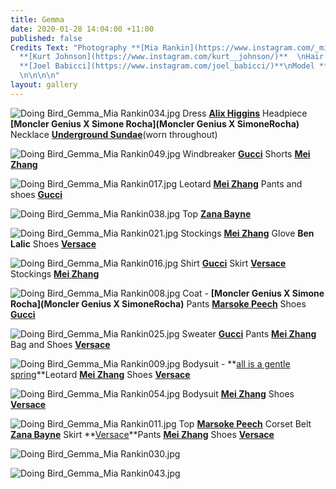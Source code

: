 ```yaml
---
title: Gemma
date: 2020-01-28 14:04:00 +11:00
published: false
Credits Text: "Photography **[Mia Rankin](https://www.instagram.com/_miarankinstudio/)**\nStyling
  **[Kurt Johnson](https://www.instagram.com/kurt__johnson/)**  \nHair and Makeup
  **[Joel Babicci](https://www.instagram.com/joel_babicci/)**\nModel **[Gemma Cowling](https://instagram.com/gemma.cowling_?igshid=52a9859yyf5l)**
  \n\n\n\n"
layout: gallery
---
```


![Doing Bird_Gemma_Mia Rankin034.jpg](/uploads/Doing%20Bird_Gemma_Mia%20Rankin034.jpg)
Dress **[Alix Higgins](https://www.alixhiggins.com)** Headpiece **[Moncler Genius X Simone Rocha](Moncler Genius X SimoneRocha)**  Necklace **[Underground Sundae]( https://www.undergroundsundae.com)**(worn throughout)

![Doing Bird_Gemma_Mia Rankin049.jpg](/uploads/Doing%20Bird_Gemma_Mia%20Rankin049.jpg)
Windbreaker  **[Gucci](https://www.gucci.com/au/en_au/)** Shorts **[Mei Zhang](https://instagram.com/meizhang___?igshid=6kd7ary42d6j)**

![Doing Bird_Gemma_Mia Rankin017.jpg](/uploads/Doing%20Bird_Gemma_Mia%20Rankin017.jpg)
Leotard **[Mei Zhang](https://instagram.com/meizhang___?igshid=6kd7ary42d6j)** Pants and shoes **[Gucci](https://www.gucci.com/au/en_au/)**

![Doing Bird_Gemma_Mia Rankin038.jpg](/uploads/Doing%20Bird_Gemma_Mia%20Rankin038.jpg)
Top **[Zana Bayne](http://zanabayne.com)**

![Doing Bird_Gemma_Mia Rankin021.jpg](/uploads/Doing%20Bird_Gemma_Mia%20Rankin021.jpg)
Stockings **[Mei Zhang](https://instagram.com/meizhang___?igshid=6kd7ary42d6j)** Glove **Ben Lalic** Shoes **[Versace]( https://www.versace.com/international/en/home/)**

![Doing Bird_Gemma_Mia Rankin016.jpg](/uploads/Doing%20Bird_Gemma_Mia%20Rankin016.jpg)
Shirt **[Gucci](https://www.gucci.com/au/en_au/)** Skirt **[Versace]( https://www.versace.com/international/en/home/)** Stockings **[Mei Zhang](https://instagram.com/meizhang___?igshid=6kd7ary42d6j)**

![Doing Bird_Gemma_Mia Rankin008.jpg](/uploads/Doing%20Bird_Gemma_Mia%20Rankin008.jpg)
Coat - **[Moncler Genius X Simone Rocha](Moncler Genius X SimoneRocha)**
Pants **[Marsoke Peech](https://maroskepeech.com)** Shoes **[Gucci](https://www.gucci.com/au/en_au/)**

![Doing Bird_Gemma_Mia Rankin025.jpg](/uploads/Doing%20Bird_Gemma_Mia%20Rankin025.jpg)
Sweater **[Gucci](https://www.gucci.com/au/en_au/)** Pants **[Mei Zhang](https://instagram.com/meizhang___?igshid=6kd7ary42d6j)**
Bag and Shoes **[Versace]( https://www.versace.com/international/en/home/)**

![Doing Bird_Gemma_Mia Rankin009.jpg](/uploads/Doing%20Bird_Gemma_Mia%20Rankin009.jpg)
Bodysuit - **[all is a gentle spring](https://gentlespring.co)**Leotard **[Mei Zhang](https://instagram.com/meizhang___?igshid=6kd7ary42d6j)**
Shoes **[Versace]( https://www.versace.com/international/en/home/)**

![Doing Bird_Gemma_Mia Rankin054.jpg](/uploads/Doing%20Bird_Gemma_Mia%20Rankin054.jpg)
Bodysuit **[Mei Zhang](https://instagram.com/meizhang___?igshid=6kd7ary42d6j)** Shoes **[Versace]( https://www.versace.com/international/en/home/)**

![Doing Bird_Gemma_Mia Rankin011.jpg](/uploads/Doing%20Bird_Gemma_Mia%20Rankin011.jpg)
Top **[Marsoke Peech](https://maroskepeech.com)**
Corset Belt **[Zana Bayne](http://zanabayne.com)** Skirt **[Versace](https://www.versace.com/international/en/home/)**Pants **[Mei Zhang](https://instagram.com/meizhang___?igshid=6kd7ary42d6j)**
Shoes **[Versace]( https://www.versace.com/international/en/home/)**

![Doing Bird_Gemma_Mia Rankin030.jpg](/uploads/Doing%20Bird_Gemma_Mia%20Rankin030.jpg)


![Doing Bird_Gemma_Mia Rankin043.jpg](/uploads/Doing%20Bird_Gemma_Mia%20Rankin043.jpg)
